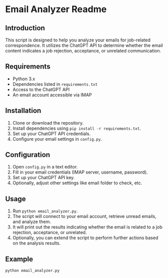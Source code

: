 # Email Analyzer Readme

## Introduction
This script is designed to help you analyze your emails for job-related correspondence. It utilizes the ChatGPT API to determine whether the email content indicates a job rejection, acceptance, or unrelated communication.

## Requirements
- Python 3.x
- Dependencies listed in `requirements.txt`
- Access to the ChatGPT API
- An email account accessible via IMAP

## Installation
1. Clone or download the repository.
2. Install dependencies using `pip install -r requirements.txt`.
3. Set up your ChatGPT API credentials.
4. Configure your email settings in `config.py`.

## Configuration
1. Open `config.py` in a text editor.
2. Fill in your email credentials (IMAP server, username, password).
3. Set up your ChatGPT API key.
4. Optionally, adjust other settings like email folder to check, etc.

## Usage
1. Run `python email_analyzer.py`.
2. The script will connect to your email account, retrieve unread emails, and analyze them.
3. It will print out the results indicating whether the email is related to a job rejection, acceptance, or unrelated.
4. Optionally, you can extend the script to perform further actions based on the analysis results.

## Example
```python
python email_analyzer.py
